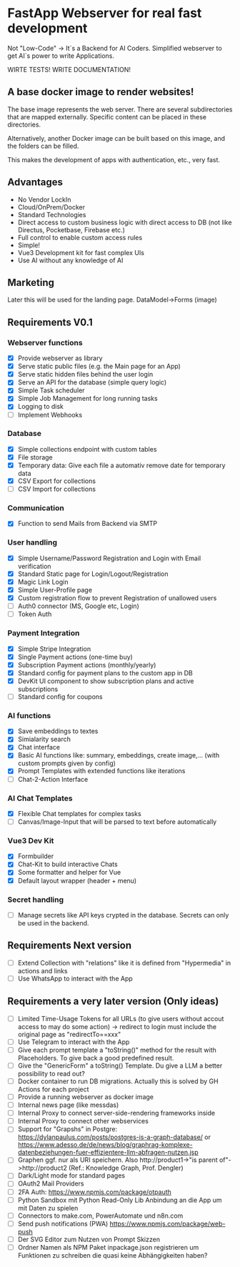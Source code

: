 # FastApp Webserver for real fast development

Not "Low-Code" -> It´s a Backend for AI Coders.
Simplified webserver to get AI´s power to write Applications.

WIRTE TESTS!
WRITE DOCUMENTATION!

## A base docker image to render websites!

The base image represents the web server.
There are several subdirectories that are mapped externally.
Specific content can be placed in these directories.

Alternatively, another Docker image can be built based on this image, and the folders can be filled.

This makes the development of apps with authentication, etc., very fast.

## Advantages

- No Vendor LockIn
- Cloud/OnPrem/Docker
- Standard Technologies
- Direct access to custom business logic with direct access to DB (not like Directus, Pocketbase, Firebase etc.)
- Full control to enable custom access rules
- Simple!
- Vue3 Development kit for fast complex UIs
- Use AI without any knowledge of AI

## Marketing

Later this will be used for the landing page.
DataModel->Forms (image)

## Requirements V0.1

### Webserver functions

- [x] Provide webserver as library
- [x] Serve static public files (e.g. the Main page for an App)
- [x] Serve static hidden files behind the user login
- [x] Serve an API for the database (simple query logic)
- [x] Simple Task scheduler
- [x] Simple Job Management for long running tasks
- [x] Logging to disk
- [ ] Implement Webhooks

### Database

- [x] Simple collections endpoint with custom tables
- [x] File storage
- [x] Temporary data: Give each file a automativ remove date for temporary data
- [x] CSV Export for collections
- [ ] CSV Import for collections

### Communication

- [x] Function to send Mails from Backend via SMTP

### User handling

- [x] Simple Username/Password Registration and Login with Email verification
- [x] Standard Static page for Login/Logout/Registration
- [x] Magic Link Login
- [x] Simple User-Profile page
- [x] Custom registration flow to prevent Registration of unallowed users
- [ ] Auth0 connector (MS, Google etc, Login)
- [ ] Token Auth

### Payment Integration

- [x] Simple Stripe Integration
- [x] Single Payment actions (one-time buy)
- [x] Subscription Payment actions (monthly/yearly)
- [x] Standard config for payment plans to the custom app in DB
- [x] DevKit UI component to show subscription plans and active subscriptions
- [ ] Standard config for coupons

### AI functions

- [x] Save embeddings to textes
- [x] Simialarity search
- [x] Chat interface
- [x] Basic AI functions like: summary, embeddings, create image,... (with custom prompts given by config)
- [x] Prompt Templates with extended functions like iterations
- [ ] Chat-2-Action Interface

### AI Chat Templates

- [x] Flexible Chat templates for complex tasks
- [ ] Canvas/Image-Input that will be parsed to text before automatically

### Vue3 Dev Kit

- [x] Formbuilder
- [x] Chat-Kit to build interactive Chats
- [x] Some formatter and helper for Vue
- [x] Default layout wrapper (header + menu)

### Secret handling

- [ ] Manage secrets like API keys crypted in the database. Secrets can only be used in the backend.

## Requirements Next version

- [ ] Extend Collection with "relations" like it is defined from "Hypermedia" in actions and links
- [ ] Use WhatsApp to interact with the App

## Requirements a very later version (Only ideas)

- [ ] Limited Time-Usage Tokens for all URLs (to give users without accout access to may do some action) -> redirect to login must include the original page as "redirectTo==xxx"
- [ ] Use Telegram to interact with the App
- [ ] Give each prompt template a "toString()" method for the result with Placeholders. To give back a good predefined result.
- [ ] Give the "GenericForm" a toString() Template. Du give a LLM a better possibility to read out?
- [ ] Docker container to run DB migrations. Actually this is solved by GH Actions for each project
- [ ] Provide a running webserver as docker image
- [ ] Internal news page (like messdas)
- [ ] Internal Proxy to connect server-side-rendering frameworks inside
- [ ] Internal Proxy to connect other webservices
- [ ] Support for "Grapshs" in Postgre: https://dylanpaulus.com/posts/postgres-is-a-graph-database/ or https://www.adesso.de/de/news/blog/graphrag-komplexe-datenbeziehungen-fuer-effizientere-llm-abfragen-nutzen.jsp
- [ ] Graphen ggf. nur als URI speichern. Also http://product1->"is parent of"->http://product2 (Ref.: Knowledge Graph, Prof. Dengler)
- [ ] Dark/Light mode for standard pages
- [ ] OAuth2 Mail Providers
- [ ] 2FA Auth: https://www.npmjs.com/package/otpauth
- [ ] Python Sandbox mit Python Read-Only Lib Anbindung an die App um mit Daten zu spielen
- [ ] Connectors to make.com, PowerAutomate und n8n.com
- [ ] Send push notifications (PWA) https://www.npmjs.com/package/web-push
- [ ] Der SVG Editor zum Nutzen von Prompt Skizzen
- [ ] Ordner Namen als NPM Paket inpackage.json registrieren um Funktionen zu schreiben die quasi keine Abhängigkeiten haben?
